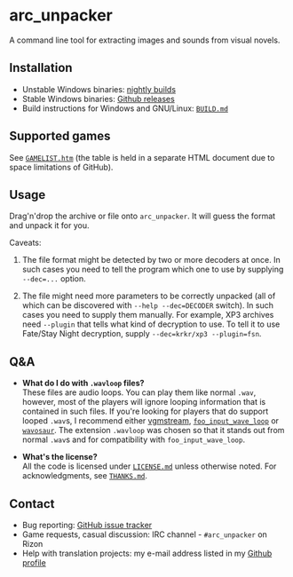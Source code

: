 arc\_unpacker
=============

A command line tool for extracting images and sounds from visual novels.

## Installation

- Unstable Windows binaries: [nightly builds](http://tmp.sakuya.pl/au/)
- Stable Windows binaries:
  [Github releases](https://github.com/vn-tools/arc_unpacker/releases)
- Build instructions for Windows and GNU/Linux:
  [`BUILD.md`](https://github.com/vn-tools/arc_unpacker/blob/master/BUILD.md)

## Supported games

See
[`GAMELIST.htm`](https://rawgit.com/vn-tools/arc_unpacker/master/GAMELIST.htm)
(the table is held in a separate HTML document due to space limitations of
GitHub).

## Usage

Drag'n'drop the archive or file onto `arc_unpacker`. It will guess the format
and unpack it for you.

Caveats:

1. The file format might be detected by two or more decoders at once. In such
   cases you need to tell the program which one to use by supplying `--dec=...`
   option.

2. The file might need more parameters to be correctly unpacked (all of which
   can be discovered with `--help --dec=DECODER` switch). In such cases you
   need to supply them manually. For example, XP3 archives need `--plugin` that
   tells what kind of decryption to use. To tell it to use Fate/Stay Night
   decryption, supply `--dec=krkr/xp3 --plugin=fsn`.

## Q&A

- **What do I do with `.wavloop` files?**  
  These files are audio loops. You can play them like normal `.wav`,
  however, most of the players will ignore looping information that is
  contained in such files. If you're looking for players that do support looped
  `.wav`s, I recommend either
  [vgmstream](https://github.com/kode54/vgmstream/),
  [`foo_input_wave_loop`](http://www.slemanique.com/software/foo_input_wave_loop.html)
  or [`wavosaur`](http://www.wavosaur.com/).
  The extension `.wavloop` was chosen so that it stands out from normal `.wav`s
  and for compatibility with `foo_input_wave_loop`.

- **What's the license?**  
  All the code is licensed under
  [`LICENSE.md`](https://github.com/vn-tools/arc_unpacker/blob/master/LICENSE.md)
  unless otherwise noted. For acknowledgments, see
  [`THANKS.md`](https://github.com/vn-tools/arc_unpacker/blob/master/THANKS.md).

## Contact

- Bug reporting: [GitHub issue
  tracker](https://github.com/vn-tools/arc_unpacker/issues)
- Game requests, casual discussion: IRC channel - `#arc_unpacker` on Rizon
- Help with translation projects: my e-mail address listed in my [Github
  profile](https://github.com/rr-)
